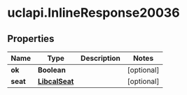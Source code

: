 # uclapi.InlineResponse20036

## Properties

Name | Type | Description | Notes
------------ | ------------- | ------------- | -------------
**ok** | **Boolean** |  | [optional] 
**seat** | [**LibcalSeat**](LibcalSeat.md) |  | [optional] 


